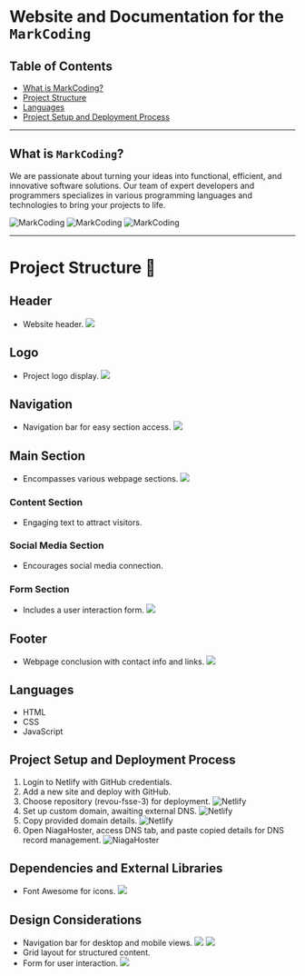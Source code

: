 # Website and Documentation for the **`MarkCoding`**

## Table of Contents
- [What is MarkCoding?](#What-is-**`MarkCoding`**-?)
- [Project Structure](#project-structure-)
- [Languages](#languages)
- [Project Setup and Deployment Process](#project-setup-and-deployment-process)
---
## What is **`MarkCoding`**?
We are passionate about turning your ideas into functional, efficient, and innovative software solutions. Our team of expert developers and programmers specializes in various programming languages and technologies to bring your projects to life.

![MarkCoding](assets/img/ss-1.jpg)
![MarkCoding](assets/img/ss-2.jpg)
![MarkCoding](assets/img/ss-3.jpg)

---

# Project Structure 📖

## Header
- Website header.
![](assets/img/header.jpg)

## Logo
- Project logo display.
![](assets/img/logo.jpg)

## Navigation
- Navigation bar for easy section access.
![](assets/img/navbar.jpg)

## Main Section
- Encompasses various webpage sections.
![](assets/img/ss-1.jpg)

### Content Section
- Engaging text to attract visitors.

### Social Media Section
- Encourages social media connection.

### Form Section
- Includes a user interaction form.
![](assets/img/ss-4.jpg)

## Footer
- Webpage conclusion with contact info and links.
![](assets/img/footer.jpg)
## Languages
- HTML
- CSS
- JavaScript

## Project Setup and Deployment Process
1. Login to Netlify with GitHub credentials.
2. Add a new site and deploy with GitHub.
3. Choose repository (revou-fsse-3) for deployment.
![Netlify](assets/img/deploy_github.jpg)
4. Set up custom domain, awaiting external DNS.
![Netlify](assets/img/domain.jpg)
5. Copy provided domain details.
![Netlify](assets/img/dns_netlify.jpg)
6. Open NiagaHoster, access DNS tab, and paste copied details for DNS record management.
![NiagaHoster](assets/img/custom_dns.jpg)

## Dependencies and External Libraries
- Font Awesome for icons.
![](assets/img/font_awesome.jpg)

## Design Considerations
- Navigation bar for desktop and mobile views.
![](assets/img/navbar.jpg)
![](assets/img/mobile_views.jpg)
- Grid layout for structured content.
- Form for user interaction.
![](assets/img/ss-4.jpg)